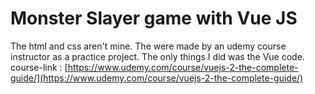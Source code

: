 # Monster Slayer game with Vue JS

The html and css aren't mine. The were made by an udemy course instructor as a practice project. The only things I did was the Vue code.
course-link : [https://www.udemy.com/course/vuejs-2-the-complete-guide/](https://www.udemy.com/course/vuejs-2-the-complete-guide/)
